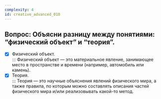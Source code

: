 ```yaml
---
complexity: 4
id: creative_advanced_010
---
```

## Вопрос: Объясни разницу между понятиями: “физический объект” и “теория”.

- [x] Физический объект.  
  ::: Физический объект — это материальное явление, занимающее место в пространстве и времени (например, автомобиль или камень).  
- [x] Теория.  
  ::: Теория — это научные объяснения явлений физического мира, а также правила, по которым можно составлять описания частей физического мира и/или реализовывать какой-то метод.